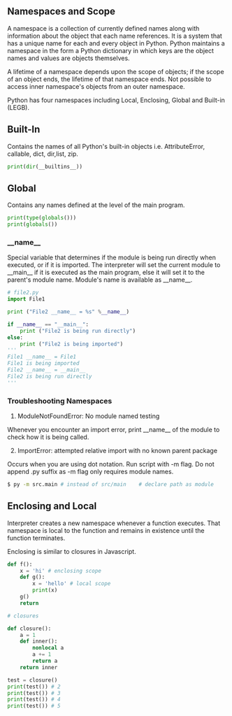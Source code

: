 ## Namespaces and Scope

A namespace is a collection of currently defined names along with information about the object that each name references. It is a system that has a unique name for each and every object in Python. Python maintains a namespace in the form a Python dictionary in which keys are the object names and values are objects themselves.

A lifetime of a namespace depends upon the scope of objects; if the scope of an object ends, the lifetime of that namespace ends. Not possible to access inner namespace's objects from an outer namespace.

Python has four namespaces including Local, Enclosing, Global and Built-in (LEGB).

## Built-In

Contains the names of all Python's built-in objects i.e. AttributeError, callable, dict, dir,list, zip.

```py
print(dir(__builtins__))
```

## Global

Contains any names defined at the level of the main program.

```py
print(type(globals()))
print(globals())
```

### \_\_name\_\_

Special variable that determines if the module is being run directly when executed, or if it is imported. The interpreter will set the current module to \_\_main\_\_ if it is executed as the main program, else it will set it to the parent's module name. Module's name is available as \_\_name\_\_.

```py
# file2.py
import File1

print ("File2 __name__ = %s" %__name__)

if __name__ == "__main__":
    print ("File2 is being run directly")
else:
    print ("File2 is being imported")
'''
File1 __name__ = File1
File1 is being imported
File2 __name__ = __main__
File2 is being run directly
'''
```

### Troubleshooting Namespaces

1. ModuleNotFoundError: No module named testing

Whenever you encounter an import error, print \_\_name\_\_ of the module to check how it is being called.

2. ImportError: attempted relative import with no known parent package

Occurs when you are using dot notation. Run script with -m flag. Do not append .py suffix as -m flag only requires module names.

```bash
$ py -m src.main # instead of src/main    # declare path as module
```

## Enclosing and Local

Interpreter creates a new namespace whenever a function executes. That namespace is local to the function and remains in existence until the function terminates.

Enclosing is similar to closures in Javascript.

```py
def f():
    x = 'hi' # enclosing scope
    def g():
        x = 'hello' # local scope
        print(x)
    g()
    return
```

```py
# closures

def closure():
    a = 1
    def inner():
        nonlocal a
        a += 1
        return a
    return inner

test = closure()
print(test()) # 2
print(test()) # 3
print(test()) # 4
print(test()) # 5
```
